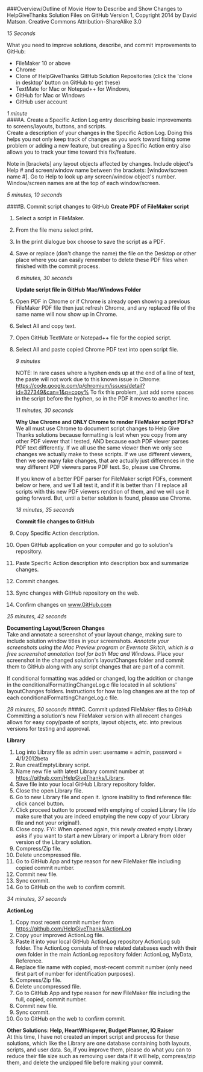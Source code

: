 ###Overview/Outline of Movie How to Describe and Show Changes to HelpGiveThanks Solution Files on GitHub
Version 1, Copyright 2014 by David Matson. Creative Commons Attribution-ShareAlike 3.0

*15 Seconds*  

What you need to improve solutions, describe, and commit improvements to GitHub: 

* FileMaker 10 or above 
* Chrome
* Clone of HelpGiveThanks GitHub Solution Repositories (click the 'clone in desktop' button on GitHub to get these)
* TextMate for Mac or Notepad++ for Windows, 
* GitHub for Mac or Windows 
* GitHub user account

*1 minute*  
####A. Create a Specific Action Log entry describing basic improvements to screens/layouts, buttons, and scripts.   
 Create a description of your changes in the Specific Action Log.  Doing this helps you not only keep track of changes as you work toward fixing some problem or adding a new feature, but creating a Specific Action entry also allows you to track your time toward this fix/feature.
 
 Note in [brackets] any layout objects affected by changes.
 Include object's Help # and screen/window name between the brackets: [window/screen name #].
 Go to Help to look up any screen/window object's number.  Window/screen names are at the top of each window/screen.
 
 *5 minutes, 10 seconds* 
 
####B. Commit script changes to GitHub 
**Create PDF of FileMaker script**  

1. Select a script in FileMaker.  
2. From the file menu select print.  
3. In the print dialogue box choose to save the script as a PDF.  
4. Save or replace (don't change the name) the  file on the Desktop or other place where you can easily remember to delete these PDF files when finished with the commit process.

   *6 minutes, 30 seconds*  

   **Update script file in GitHub Mac/Windows Folder**  
5. Open PDF in Chrome or if Chrome is already open showing a previous FileMaker PDF file then just refresh Chrome, and any replaced file of the same name will now show up in Chrome.  
6. Select All and copy text.  
7. Open GitHub TextMate or Notepad++ file for the copied script.  
8. Select All and paste copied Chrome PDF text into open script file. 

   *9 minutes*    

   NOTE: In rare cases where a hyphen ends up at the end of a line of text, the paste will not work due to this known issue in Chrome: https://code.google.com/p/chromium/issues/detail?id=327349&can=1&q=copy%  To fix this problem, just add some spaces in the script before the hyphen, so in the PDF it moves to another line.
 
   *11 minutes, 30 seconds*  

   **Why Use Chrome and ONLY Chrome to render FileMaker script PDFs?**  
   We all must use Chrome to document script changes to Help Give Thanks solutions because formatting is lost when you copy from any other PDF viewer that I tested, AND because each PDF viewer parses PDF text differently.  If we all use the same viewer then we only see changes we actually make to these scripts.  If we use different viewers, then we see many fake changes, that are actually just differences in the way different PDF viewers parse PDF text.  So, please use Chrome.  
   
   If you know of a better PDF parser for FileMaker script PDFs, comment below or here, and we'll all test it, and if it is better than I'll replace all scripts with this new PDF viewers rendition of them, and we will use it going forward.  But, until a better solution is found, please use Chrome.

   *18 minutes, 35 seconds* 

   **Commit file changes to GitHub**

9. Copy Specific Action description.
10. Open GitHub application on your computer and go to solution's repository.
11. Paste Specific Action description into description box and summarize changes. 
12. Commit changes. 
13. Sync changes with GitHub repository on the web.  
14. Confirm changes on www.GitHub.com  

*25 minutes, 42 seconds* 

**Documenting Layout/Screen Changes**  
Take and annotate a screenshot of your layout change, making sure to include 
solution window titles in your screenshots. *Annotate your screenshots using the Mac Preview program or Evernote Skitch, which is a free screenshot annotation tool for both Mac and Windows.* Place your screenshot in the changed solution's layoutChanges folder and commit them to GitHub along with any script changes that are part of a commit.   

If conditional formatting was added or changed, log the addition or change in the conditionalFormattingChangeLog.c file located in all solutions' layoutChanges folders.  Instructions for how to log changes are at the top of each conditionalFormattingChangeLog.c file.  

*29 minutes, 50 seconds* 
####C. Commit updated FileMaker files to GitHub
Committing a solution's new FileMaker version with all recent changes allows for easy copy/paste of scripts, layout objects, etc. into previous versions for testing and approval.

**Library**

1. Log into Library file as admin user: username = admin, password = 4/1/2012beta
2. Run creatEmptyLibrary script.
  1. Name new file with latest Library commit number at https://github.com/HelpGiveThanks/Library.
  2. Save file into your local GitHub Library repository folder.
  3. Close the open Library file.
  4. Go to new Library file and open it. Ignore inability to find reference file: click cancel button.
  5. Click proceed button to proceed with emptying of copied Library file (do make sure that you are indeed emptying the new copy of your Library file and not your original!).
  6. Close copy.  FYI: When opened again, this newly created empty Library asks if you want to start a new Library or import a Library from older version of the Library solution. 
3. Compress/Zip file.
4. Delete uncompressed file.
5. Go to GitHub App and type reason for new FileMaker file including copied commit number.
6. Commit new file.
7. Sync commit.
8. Go to GitHub on the web to confirm commit. 
  
*34 minutes, 37 seconds* 

**ActionLog**

1. Copy most recent commit number from https://github.com/HelpGiveThanks/ActionLog
2. Copy your improved ActionLog file.
3. Paste it into your local GitHub ActionLog repository ActionLog sub folder.  The ActionLog consists of three related databases each with their own folder in the main ActionLog repository folder: ActionLog, MyData, Reference. 
4. Replace file name with copied, most-recent commit number (only need first part of number for identification purposes). 
5. Compress/Zip file.
6. Delete uncompressed file.
7. Go to GitHub App and type reason for new FileMaker file including the full, copied, commit number.
8. Commit new file.
9. Sync commit.
10. Go to GitHub on the web to confirm commit. 
  
**Other Solutions: Help, HeartWhisperer, Budget Planner, IQ Raiser**  
At this time, I have not created an import script and process for these solutions, which like the Library are one database containing both layouts, scripts, and user data.  So, if you improve them, please do what you can to reduce their file size such as removing user data if it will help, compress/zip them, and delete the unzipped file before making your commit.  
  

